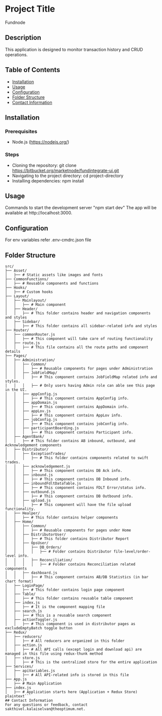 # Project Title
Fundnode

## Description
This application is designed to monitor transaction history and CRUD operations.

## Table of Contents
- [Installation](#installation)
- [Usage](#usage)
- [Configuration](#configuration)
- [Folder Structure](#folder-structure)
- [Contact Information](#contact-information)

## Installation
### Prerequisites
- Node.js (https://nodejs.org/)

### Steps
- Cloning the repository: git clone https://bitbucket.org/marketnode/fundintegrate-ui.git
- Navigating to the project directory: cd project-directory
- Installing dependencies: npm install 

## Usage
Commands to start the development server "npm start dev"
The app will be available at http://localhost:3000.

## Configuration
For env variables refer .env-cmdrc.json file

## Folder Structure
```plaintext
src/
├── Asset/
│   ├── # Static assets like images and fonts
├── CommonFunctions/
│   ├── # Reusable components and functions
├── Hooks/
│   ├── # Custom hooks
├── Layout/
│   ├── Mainlayout/
│   │   ├── # Main component
│   ├── Header/
│   │   ├── # This folder contains header and navigation components and styles
│   ├── Sidebar/
│   │   ├── # This folder contains all sidebar-related info and styles
├── Router/
│   ├── commonRouter.js
│   │   ├── # This component will take care of routing functionality
│   ├── route.js
│   │   ├── # This file contains all the route paths and component details
├── Pages/
│   ├── Administration/
│   │   ├── Common/
│   │   │   ├── # Reusable components for pages under Administration
│   │   ├── JobFieldMap/
│   │   │   ├── # This component contains JobFieldMap related info and styles.
│   │   │   ├── # Only users having Admin role can able see this page in the UI.
│   │   ├── appConfig.js
│   │   │   ├── # This component contains AppConfig info.
│   │   ├── appDomain.js
│   │   │   ├── # This component contains AppDomain info.
│   │   ├── appLov.js
│   │   │   ├── # This component contains AppLov info.
│   │   ├── jobConfig.js
│   │   │   ├── # This component contains jobConfig info.
│   │   ├── participantBoarding.js
│   │   │   ├── # This component contains Participant info.
│   ├── AgentBank/
│   │   ├── # This folder contains AB inbound, outbound, and Acknowledgement components
│   ├── Distributor/
│   │   ├── ExceptionTrades/
│   │   │   ├── # This folder contains components related to swift trades.
│   │   ├── acknowledgement.js
│   │   │   ├── # This component contains DB Ack info.
│   │   ├── inbound.js
│   │   │   ├── # This component contains DB Inbound info.
│   │   ├── inboundFdltDataTable.js
│   │   │   ├── # This component contains FDLT Error/status info.
│   │   ├── outbound.js
│   │   │   ├── # This component contains DB Outbound info.
│   │   ├── upload.js
│   │   │   ├── # This component will have the file upload functionality.
│   ├── Healper/
│   │   ├── # This folder contains helper components
│   ├── Home/
│   │   ├── Common/
│   │   │   ├── # Reusable components for pages under Home
│   │   ├── DistributorUser/
│   │   │   ├── # This folder contains Distributor Report
│   │   ├── OpsUser/
│   │   │   ├── DB_Orders/
│   │   │   │   ├── # Folder contains Distributor file-level/order-level info.
│   │   │   ├── Reconciliation/
│   │   │   │   ├── # Folder contains Reconciliation related components
│   │   ├── dashboard.js
│   │   │   ├── # This component contains AB/DB Statistics (in bar chart format)
│   ├── LoginPage/
│   │   ├── # This folder contains login page component
│   ├── Table/
│   │   ├── # This folder contains reusable table component
│   ├── index.js
│   │   ├── # It is the component mapping file
│   ├── search.js
│   │   ├── # This is a reusable search component
│   ├── actionToggler.js
│   │   ├── # This component is used in distributor pages as excludeEmptyBatch toggle button
├── Redux/
│   ├── reducers/
│   │   ├── # All reducers are organized in this folder
│   ├── action.js
│   │   ├── # All API calls (except login and download api) are managed in this file using redux-thunk method
│   ├── store.js
│   │   ├── # This is the centralized store for the entire application
├── Services/
│   ├── apiVariables.js
│   │   ├── # All API-related info is stored in this file
├── App.js
│   ├── # Main Application
├── index.js
│   ├── # Application starts here (Application + Redux Store)
plaintext```
## Contact Information
For any questions or feedback, contact sakthivel.kalaiselvan@theoptimum.net.





        

    

